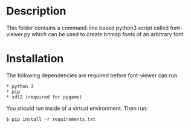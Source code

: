 # Description

This folder contains a command-line based python3 script called
font-viewer.py which can be used to create bitmap fonts of an arbitrary
font.

# Installation

The following dependencies are required before font-viewer can run.

    * python 3
    * pip
    * sdl2 (required for pygame)

You should run inside of a virtual environment.  Then run:

    $ pip install -r requirements.txt
